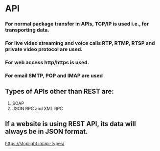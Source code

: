 # API

### For normal package transfer in APIs, TCP/IP is used i.e., for transporting data.
### For live video streaming and voice calls RTP, RTMP, RTSP and private video protocol are used.
### For web access http/https is used.
### For email SMTP, POP and IMAP are used

## Types of APIs other than REST are:

1. SOAP
2. JSON RPC and XML RPC

## If a website is using REST API, its data will always be in JSON format.

https://stoplight.io/api-types/